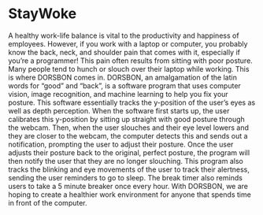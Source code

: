 # StayWoke
 A healthy work-life balance is vital to the productivity and happiness of employees. However, if you work with a laptop or computer, you probably know the back, neck, and shoulder pain that comes with it, especially if you’re a programmer! This pain often results from sitting with poor posture. Many people tend to hunch or slouch over their laptop while working. This is where DORSBON comes in. DORSBON, an amalgamation of the latin words for “good” and “back”, is a software program that uses computer vision, image recognition, and machine learning to help you fix your posture. This software essentially tracks the y-position of the user’s eyes as well as depth perception. When the software first starts up, the user calibrates this y-position by sitting up straight with good posture through the webcam. Then, when the user slouches and their eye level lowers and they are closer to the webcam, the computer detects this and sends out a notification, prompting the user to adjust their posture. Once the user adjusts their posture back to the original, perfect posture, the program will then notify the user that they are no longer slouching. This program also tracks the blinking and eye movements of the user to track their alertness, sending the user reminders to go to sleep. The break timer also reminds users to take a 5 minute breaker once every hour. With DORSBON, we are hoping to create a healthier work environment for anyone that spends time in front of the computer.
